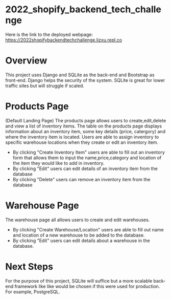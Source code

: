 # 2022_shopify_backend_tech_challenge

Here is the link to the deployed webpage: https://2022shopifybackendtechchallenge.lizxu.repl.co

# Overview
This project uses Django and SQLite as the back-end and Bootstrap as front-end.
Django helps the security of the system. SQLite is great for lower traffic sites but will struggle if scaled.

# Products Page
(Default Landing Page)
The products page allows users to create,edit,delete and view a list of inventory items. 
The table on the products page displays information about an inventory item, some key details (price, catergory) and where the inventory item is located.
Users are able to assign inventory to specific warehouse locations when they create or edit an inventory item.

* By clicking "Create Inventory Item" users are able to fill out an inventory form that allows them to input the name,price,category and location of the item they would like to add in inventory.
* By clicking "Edit" users can edit details of an inventory item from the database
* By clicking "Delete" users can remove an inventory item from the database


# Warehouse Page
The warehouse page all allows users to create and edit warehouses.

* By clicking "Create Warehouse/Location" users are able to fill out name and location of a new warehouse to be added to the database.
* By clicking "Edit" users can edit details about a warehouse in the database.

# Next Steps
For the purpose of this project, SQLite will suffice but a more scalable back-end framework like like would be chosen if this were used for production. 
For example, PostgreSQL.
